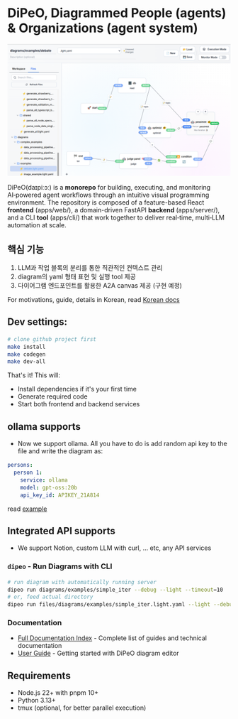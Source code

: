 # DiPeO, Diagrammed People (agents) & Organizations (agent system)
![image info](/docs/actual_screenshot.png)

DiPeO(daɪpiːɔː) is a **monorepo** for building, executing, and monitoring AI‑powered agent workflows through an intuitive visual programming environment. The repository is composed of a feature-based React **frontend** (apps/web/), a domain-driven FastAPI **backend** (apps/server/), and a CLI **tool** (apps/cli/) that work together to deliver real‑time, multi‑LLM automation at scale.

## 핵심 기능

1. LLM과 작업 블록의 분리를 통한 직관적인 컨텍스트 관리
2. diagram의 yaml 형태 표현 및 실행 tool 제공
3. 다이어그램 엔드포인트를 활용한 A2A canvas 제공 (구현 예정)

For motivations, guide, details in Korean, read [Korean docs](docs/korean/index.md)

## Dev settings:

```bash
# clone github project first
make install
make codegen
make dev-all
```

That's it! This will:
- Install dependencies if it's your first time
- Generate required code
- Start both frontend and backend services

## ollama supports
- Now we support ollama. All you have to do is add random api key to the file and write the diagram as:
```yaml
persons:
  person 1:
    service: ollama
    model: gpt-oss:20b
    api_key_id: APIKEY_21A814
```
read [example](files/diagrams/examples/simple_iter_ollama.light.yaml)

## Integrated API supports
- We support Notion, custom LLM with curl, ... etc, any API services


### `dipeo` - Run Diagrams with CLI
```bash
# run diagram with automatically running server
dipeo run diagrams/examples/simple_iter --debug --light --timeout=10
# or, feed actual directory
dipeo run files/diagrams/examples/simple_iter.light.yaml --light --debug
```

### Documentation
- [Full Documentation Index](docs/index.md) - Complete list of guides and technical documentation
- [User Guide](docs/README.md) - Getting started with DiPeO diagram editor


## Requirements
- Node.js 22+ with pnpm 10+
- Python 3.13+
- tmux (optional, for better parallel execution)
